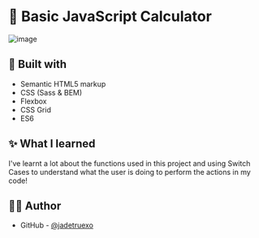 # 🔢 Basic JavaScript Calculator
![image](https://user-images.githubusercontent.com/39219696/148749905-86ee6cf1-7e74-4c2c-9dbf-6301d448d5da.png)

## 🧰 Built with

- Semantic HTML5 markup
- CSS (Sass & BEM)
- Flexbox
- CSS Grid
- ES6

## ✨ What I learned

I've learnt a lot about the functions used in this project and using Switch Cases to understand what the user is doing to perform the actions in my code!

## ✍🏻 Author

- GitHub - [@jadetruexo](https://github.com/jadetruexo/)
